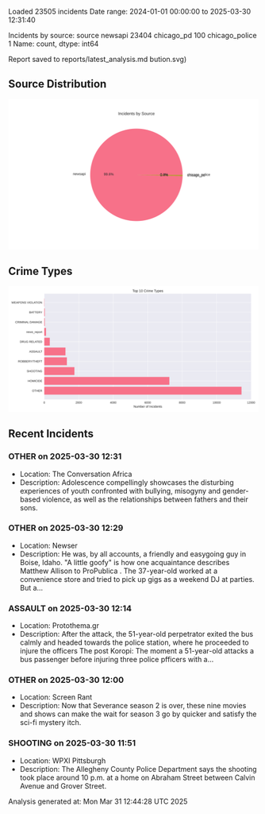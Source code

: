 
Loaded 23505 incidents
Date range: 2024-01-01 00:00:00 to 2025-03-30 12:31:40

Incidents by source:
source
newsapi           23404
chicago_pd          100
chicago_police        1
Name: count, dtype: int64

Report saved to reports/latest_analysis.md
bution.svg)

## Source Distribution
![Source Distribution](images/source_distribution.svg)

## Crime Types
![Crime Types](images/crime_types.svg)

## Recent Incidents

### OTHER on 2025-03-30 12:31
- Location: The Conversation Africa
- Description: Adolescence compellingly showcases the disturbing experiences of youth confronted with bullying, misogyny and gender-based violence, as well as the relationships between fathers and their sons.


### OTHER on 2025-03-30 12:29
- Location: Newser
- Description: He was, by all accounts, a friendly and easygoing guy in Boise, Idaho. "A little goofy" is how one acquaintance describes Matthew Allison to ProPublica . The 37-year-old worked at a convenience store and tried to pick up gigs as a weekend DJ at parties. But a…


### ASSAULT on 2025-03-30 12:14
- Location: Protothema.gr
- Description: After the attack, the 51-year-old perpetrator exited the bus calmly and headed towards the police station, where he proceeded to injure the officers
The post Koropi: The moment a 51-year-old attacks a bus passenger before injuring three police pfficers with a…


### OTHER on 2025-03-30 12:00
- Location: Screen Rant
- Description: Now that Severance season 2 is over, these nine movies and shows can make the wait for season 3 go by quicker and satisfy the sci-fi mystery itch.


### SHOOTING on 2025-03-30 11:51
- Location: WPXI Pittsburgh
- Description: The Allegheny County Police Department says the shooting took place around 10 p.m. at a home on Abraham Street between Calvin Avenue and Grover Street.

Analysis generated at: Mon Mar 31 12:44:28 UTC 2025
